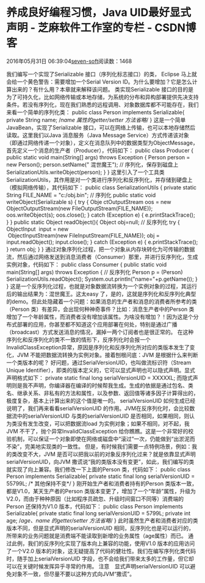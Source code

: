 
# 养成良好编程习惯，Java UID最好显式声明 -  芝麻软件工作室的专栏 - CSDN博客


2016年05月31日 06:39:04[seven-soft](https://me.csdn.net/softn)阅读数：1468


我们编写一个实现了Serializable 接口（序列化标志接口）的类， Eclipse 马上就会给一个黄色警告：需要增加一个Serial Version ID。为什么要增加？它是怎么计算出来的？有什么用？本章就来解释该问题。
类实现Serializable 接口的目的是为了可持久化，比如网络传输或本地存储，为系统的分布和异构部署提供先决支持条件。若没有序列化，现在我们熟悉的远程调用、对象数据库都不可能存在，我们来看一个简单的序列化类：
public class Person implements Serializable{
private String name;
/*name 属性的getter/setter 方法省略*/
}
这是一个简单JavaBean，实现了Serializable 接口，可以在网络上传输，也可以本地存储然后读取。这里我们以Java 消息服务（Java Message Service）方式传递该对象（即通过网络传递一个对象），定义在消息队列中的数据类型为ObjectMessage，首先定义一个消息的生产者（Producer），代码如下：
public class Producer {
public static void main(String[] args) throws Exception {
Person person = new Person();
person.setName(" 混世魔王");
// 序列化，保存到磁盘上
SerializationUtils.writeObject(person);
}
}
这里引入了一个工具类SerializationUtils，其作用是对一个类进行序列化和反序列化，并存储到硬盘上（模拟网络传输），其代码如下：
public class SerializationUtils {
private static String FILE_NAME = "c:/obj.bin";
// 序列化
public static void writeObject(Serializable s) {
try {
Obje ctOutputStream oos = new ObjectOutputStream(new FileOutputStream(FILE_NAME));
oos.writeObject(s);
oos.close();
} catch (Exception e) {
e.printStackTrace();
}
}
public static Object readObject(){
Object obj=null;
// 反序列化
try {
ObjectInput  input = new  ObjectInputStream(new FileInputStream(FILE_NAME));
obj = input.readObject();
input.close();
} catch (Exception e) {
e.printStackTrace();
}
return obj;
}
}
通过对象序列化过程，把一个对象从内存块转化为可传输的数据流，然后通过网络发送到消息消费者（Consumer）那里，并进行反序列化，生成实例对象，代码如下：
public class Consumer {
public static void main(String[] args) throws Exception {
// 反序列化
Person p = (Person) SerializationUtils.readObject();
System.out.println("name="+p.getName());
}
}
这是一个反序列化过程，也就是对象数据流转换为一个实例对象的过程，其运行后的输出结果为：混世魔王。这太easy 了，是的，这就是序列化和反序列化典型的demo。但此处隐藏着一个问题：如果消息的生产者和消息的消费者所参考的类（Person
 类）有差异，会出现何种神奇事件？比如：消息生产者中的Person 类增加了一个年龄属性，而消费者没有增加该属性。为啥没有增加？！因为这是个分布式部署的应用，你甚至都不知道这个应用部署在何处，特别是通过广播（broadcast）方式发送消息的情况，漏掉一两个订阅者也是很正常的。
在这种序列化和反序列化的类不一致的情形下，反序列化时会报一个InvalidClassException异常，原因是序列化和反序列化所对应的类版本发生了变化，JVM 不能把数据流转换为实例对象。接着刨根问底：JVM 是根据什么来判断一个类版本的呢？
好问题，通过SerialVersionUID，也叫做流标识符（Stream Unique Identifier），即类的版本定义的，它可以显式声明也可以隐式声明。显式声明格式如下：
private static final long serialVersionUID = XXXXXL;
而隐式声明则是我不声明，你编译器在编译的时候帮我生成。生成的依据是通过包名、类名、继承关系、非私有的方法和属性，以及参数、返回值等诸多因子计算得出的，极度复杂，基本上计算出来的这个值是唯一的。
serialVersionUID 如何生成已经说明了，我们再来看看serialVersionUID 的作用。JVM在反序列化时，会比较数据流中的serialVersionUID 与类的serialVersionUID 是否相同，如果相同，则认为类没有发生改变，可以把数据流load
 为实例对象；如果不相同，对不起，我JVM 不干了，抛个异常InvalidClassException 给你瞧瞧。这是一个非常好的校验机制，可以保证一个对象即使在网络或磁盘中“滚过”一次，仍能做到“出淤泥而不染”，完美地实现类的一致性。
但是，有时候我们需要一点特例场景，例如：我的类改变不大，JVM 是否可以把我以前的对象反序列化过来？就是依靠显式声明serialVersionUID，向JVM 撒谎说“我的类版本没有变更”，如此，我们编写的类就实现了向上兼容。我们修改一下上面的Person
 类，代码如下：
public class Person implements Serializable{
private static final long serialVersionUID = 55799L;
/* 其他保持不变*/
}
刚开始生产者和消费者持有的Person 类版本一致，都是V1.0，某天生产者的Person 类版本变更了，增加了一个“年龄”属性，升级为V2.0，而由于种种原因（比如程序员疏忽、升级时间窗口不同等）消费端的Person 还保持为V1.0
 版本，代码如下：
public class Person implements Serializable{
private static final long serialVersionUID = 5799L;
private int age;
/*age、name 的getter/setter 方法省略*/
}
此时虽然生产者和消费者对应的类版本不同，但是显式声明的serialVersionUID 相同，反序列化也是可以运行的，所带来的业务问题就是消费端不能读取到新增的业务属性（age属性）而已。
通过此例，我们的反序列化实现了版本向上兼容的功能，使用V1.0 版本的应用访问了一个V2.0 版本的对象，这无疑提高了代码的健壮性。我们在编写序列化类代码时，随手加上serialVersionUID 字段，也不会给我们带来太多的工作量，但它却可以在关键时候发挥异乎寻常的作用。
注意　显式声明serialVersionUID 可以避免对象不一致，但尽量不要以这种方式向JVM“撒谎”。

